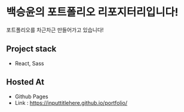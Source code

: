 # 백승윤의 포트폴리오 리포지터리입니다!
포트폴리오를 차근차근 만들어가고 있습니다!

## Project stack

- React, Sass

## Hosted At

- Github Pages
- Link : <a href='https://inputtitlehere.github.io/portfolio/'>https://inputtitlehere.github.io/portfolio/</a>
